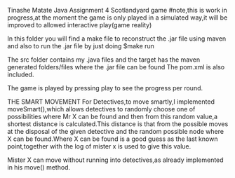 Tinashe Matate
Java Assignment 4
Scotlandyard game
#note,this is work in progress,at the moment the game is only played in a simulated way,it will be improved to allowed interactive play(game reality)

In this folder you will find a make file to reconstruct the .jar file using maven and also to run the .jar file by just doing 
$make run

The src folder contains my .java files and the target has the maven generated folders/files where the .jar file can be found
The pom.xml is also included.

The game is played by pressing play to see the progress per round.


THE SMART MOVEMENT
For Detectives,to move smartly,I implemented moveSmart(),which allows detectives to randomly choose one of possibilities 
where Mr X can be found and then from this random value,a shortest distance is calculated.This distance is that from the possible moves at the disposal of the given detective and the random possible node where X can be found.Where X can be found is a good guess as the last known point,together with the log of mister x is used to give this value.

Mister X can move without running into detectives,as already implemented in his move() method.
